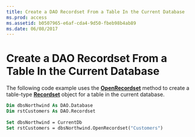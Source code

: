 ```yaml
---
title: Create a DAO Recordset From a Table In the Current Database
ms.prod: access
ms.assetid: b0507965-e6af-cda4-9d50-fbeb98b4ab89
ms.date: 06/08/2017
---
```



# Create a DAO Recordset From a Table In the Current Database

The following code example uses the  **[OpenRecordset](../../../api/overview/Access.md)** method to create a table-type **[Recordset](../../../api/overview/Access.md)** object for a table in the current database.


```vb
Dim dbsNorthwind As DAO.Database 
Dim rstCustomers As DAO.Recordset 
 
Set dbsNorthwind = CurrentDb 
Set rstCustomers = dbsNorthwind.OpenRecordset("Customers") 

```


